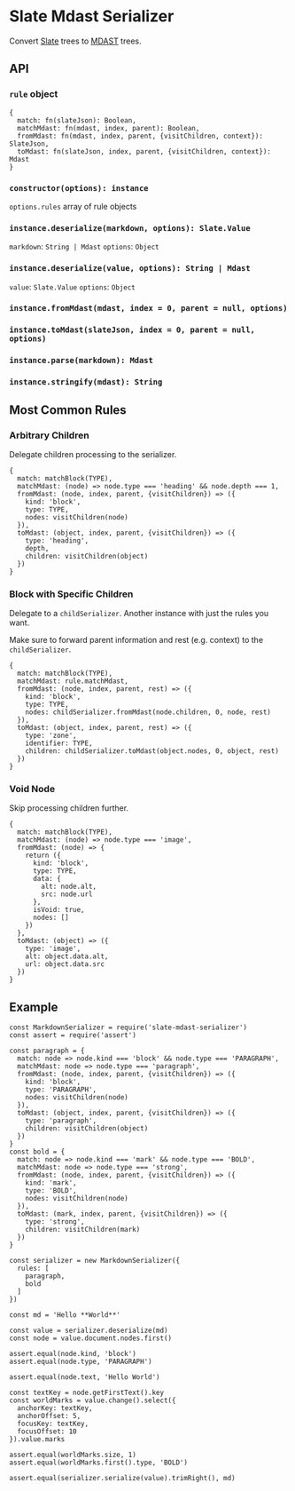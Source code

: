 # Slate Mdast Serializer

Convert [Slate](https://github.com/ianstormtaylor/slate) trees to [MDAST](https://github.com/syntax-tree/mdast) trees.

## API

### `rule` object

```
{
  match: fn(slateJson): Boolean,
  matchMdast: fn(mdast, index, parent): Boolean,
  fromMdast: fn(mdast, index, parent, {visitChildren, context}): SlateJson,
  toMdast: fn(slateJson, index, parent, {visitChildren, context}): Mdast
}
```

### `constructor(options): instance`

`options.rules` array of rule objects

### `instance.deserialize(markdown, options): Slate.Value`

`markdown`: `String | Mdast`
`options`: `Object`

### `instance.deserialize(value, options): String | Mdast`

`value`: `Slate.Value`
`options`: `Object`

### `instance.fromMdast(mdast, index = 0, parent = null, options)`

### `instance.toMdast(slateJson, index = 0, parent = null, options)`

### `instance.parse(markdown): Mdast`

### `instance.stringify(mdast): String`

## Most Common Rules

### Arbitrary Children

Delegate children processing to the serializer.

```
{
  match: matchBlock(TYPE),
  matchMdast: (node) => node.type === 'heading' && node.depth === 1,
  fromMdast: (node, index, parent, {visitChildren}) => ({
    kind: 'block',
    type: TYPE,
    nodes: visitChildren(node)
  }),
  toMdast: (object, index, parent, {visitChildren}) => ({
    type: 'heading',
    depth,
    children: visitChildren(object)
  })
}
```

### Block with Specific Children

Delegate to a `childSerializer`. Another instance with just the rules you want.

Make sure to forward parent information and rest (e.g. context) to the `childSerializer`. 

```
{
  match: matchBlock(TYPE),
  matchMdast: rule.matchMdast,
  fromMdast: (node, index, parent, rest) => ({
    kind: 'block',
    type: TYPE,
    nodes: childSerializer.fromMdast(node.children, 0, node, rest)
  }),
  toMdast: (object, index, parent, rest) => ({
    type: 'zone',
    identifier: TYPE,
    children: childSerializer.toMdast(object.nodes, 0, object, rest)
  })
}
```

### Void Node

Skip processing children further.

```
{
  match: matchBlock(TYPE),
  matchMdast: (node) => node.type === 'image',
  fromMdast: (node) => {
    return ({
      kind: 'block',
      type: TYPE,
      data: {
        alt: node.alt,
        src: node.url
      },
      isVoid: true,
      nodes: []
    })
  },
  toMdast: (object) => ({
    type: 'image',
    alt: object.data.alt,
    url: object.data.src
  })
}
```

## Example

```
const MarkdownSerializer = require('slate-mdast-serializer')
const assert = require('assert')

const paragraph = {
  match: node => node.kind === 'block' && node.type === 'PARAGRAPH',
  matchMdast: node => node.type === 'paragraph',
  fromMdast: (node, index, parent, {visitChildren}) => ({
    kind: 'block',
    type: 'PARAGRAPH',
    nodes: visitChildren(node)
  }),
  toMdast: (object, index, parent, {visitChildren}) => ({
    type: 'paragraph',
    children: visitChildren(object)
  })
}
const bold = {
  match: node => node.kind === 'mark' && node.type === 'BOLD',
  matchMdast: node => node.type === 'strong',
  fromMdast: (node, index, parent, {visitChildren}) => ({
    kind: 'mark',
    type: 'BOLD',
    nodes: visitChildren(node)
  }),
  toMdast: (mark, index, parent, {visitChildren}) => ({
    type: 'strong',
    children: visitChildren(mark)
  })
}

const serializer = new MarkdownSerializer({
  rules: [
    paragraph,
    bold
  ]
})

const md = 'Hello **World**'

const value = serializer.deserialize(md)
const node = value.document.nodes.first()

assert.equal(node.kind, 'block')
assert.equal(node.type, 'PARAGRAPH')

assert.equal(node.text, 'Hello World')

const textKey = node.getFirstText().key
const worldMarks = value.change().select({
  anchorKey: textKey,
  anchorOffset: 5,
  focusKey: textKey,
  focusOffset: 10
}).value.marks

assert.equal(worldMarks.size, 1)
assert.equal(worldMarks.first().type, 'BOLD')

assert.equal(serializer.serialize(value).trimRight(), md)
```
